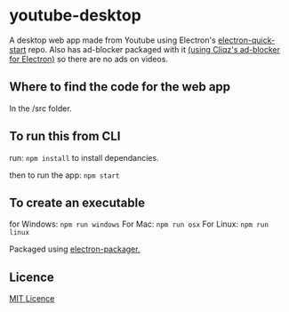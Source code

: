 # youtube-desktop
A desktop web app made from Youtube using Electron's [electron-quick-start](https://github.com/electron/electron-quick-start) repo. Also has ad-blocker packaged with it [(using Cliqz's ad-blocker for Electron)](https://github.com/cliqz-oss/adblocker/tree/master/packages/adblocker-electron) so there are no ads on videos.

## Where to find the code for the web app
In the /src folder.

## To run this from CLI
run: 
`npm install`
to install dependancies.

then to run the app:
`npm start`

## To create an executable
for Windows:
`npm run windows`
For Mac:
`npm run osx`
For Linux:
`npm run linux`

Packaged using [electron-packager.](https://github.com/electron/electron-packager)

## Licence 

[MIT Licence](https://opensource.org/licenses/MIT)
